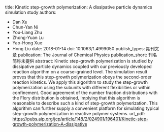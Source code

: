 title: Kinetic step-growth polymerization: A dissipative particle dynamics simulation study
authors:
- Dan Xu
- Chun-Yan Ni
- You-Liang Zhu
- Zhong-Yuan Lu
- Yao-Hong Xue
- Hong Liu
date: 2018-01-14
doi: 10.1063/1.4999050
publish_types: 期刊文章
publication: The Journal of Chemical Physics
publication_short: 刊名简称未提供
abstract: Kinetic step-growth polymerization is studied by dissipative  particle dynamics coupled with our previously developed reaction  algorithm on a coarse-grained level. The simulation result proves that  this step-growth polymerization obeys the second-order reaction  kinetics. We apply this algorithm to study the step-growth  polymerization using the subunits with different flexibilities or within  confinement. Good agreement of the number fraction distributions with  the Flory distribution is obtained, implying that this algorithm is  reasonable to describe such a kind of step-growth polymerization. This  algorithm can further supply a convenient platform for simulating  typical step-growth polymerization in reactive polymer systems.
url_pdf: https://pubs.aip.org/jcp/article/148/2/024901/196401/Kinetic-step-growth-polymerization-A-dissipative
